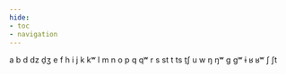 ```yaml
---
hide:
- toc
- navigation
---
```

a
b
d
dz
d̠ʒ
e
f
h
i
j
k
kʷ
l
m
n
o
p
q
qʷ
r
s
st
t
ts
t̠ʃ
u
w
ŋ
ŋʷ
ɡ
ɡʷ
ɨ
ʁ
ʁʷ
ʃ
ʃt
